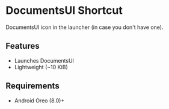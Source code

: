 # DocumentsUI Shortcut

DocumentsUI icon in the launcher (in case you don't have one).

## Features

- Launches DocumentsUI
- Lightweight (~10 KiB)

## Requirements

- Android Oreo (8.0)+
